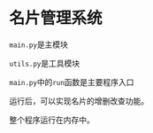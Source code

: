# 名片管理系统

`main.py`是主模块

`utils.py`是工具模块

`main.py`中的`run`函数是主要程序入口

运行后，可以实现名片的增删改查功能。

整个程序运行在内存中。